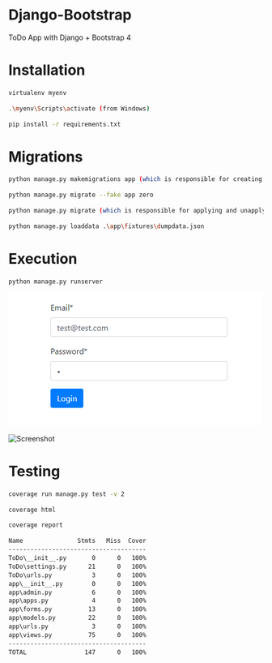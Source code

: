 # Django-Bootstrap

ToDo App with Django + Bootstrap 4

# Installation
```bash
virtualenv myenv
```
```bash
.\myenv\Scripts\activate (from Windows)
```
```bash
pip install -r requirements.txt
```
# Migrations
```bash
python manage.py makemigrations app (which is responsible for creating new migrations based on the changes you have made to your models)
```
```bash
python manage.py migrate --fake app zero
```
```bash
python manage.py migrate (which is responsible for applying and unapplying migrations)
```
```bash
python manage.py loaddata .\app\fixtures\dumpdata.json
```
# Execution
```bash
python manage.py runserver
```

![Screenshot](ToDo\login.png)

![Screenshot](ToDo\taks.png)


# Testing
```bash
coverage run manage.py test -v 2
```
```bash
coverage html 
```
```bash
coverage report
```
```bash
Name               Stmts   Miss  Cover
--------------------------------------
ToDo\__init__.py       0      0   100%
ToDo\settings.py      21      0   100%
ToDo\urls.py           3      0   100%
app\__init__.py        0      0   100%
app\admin.py           6      0   100%
app\apps.py            4      0   100%
app\forms.py          13      0   100%
app\models.py         22      0   100%
app\urls.py            3      0   100%
app\views.py          75      0   100%
--------------------------------------
TOTAL                147      0   100%
```